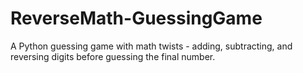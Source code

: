 # ReverseMath-GuessingGame
A Python guessing game with math twists - adding, subtracting, and reversing digits before guessing the final number.
